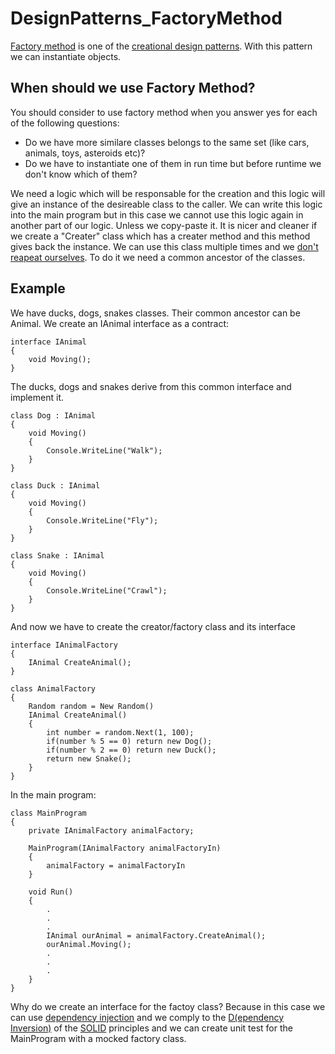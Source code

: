 # DesignPatterns_FactoryMethod
[Factory method](https://en.wikipedia.org/wiki/Factory_method_pattern) is one of the [creational design patterns](https://en.wikipedia.org/wiki/Creational_pattern). With this pattern we can instantiate objects.

## When should we use Factory Method?
You should consider to use factory method when you answer yes for each of the following questions:

* Do we have more similare classes belongs to the same set (like cars, animals, toys, asteroids etc)?
* Do we have to instantiate one of them in run time but before runtime we don't know which of them?

We need a logic which will be responsable for the creation and this logic will give an instance of the desireable class to the caller.
We can write this logic into the main program but in this case we cannot use this logic again in another part of our logic. Unless we copy-paste it.
It is nicer and cleaner if we create a "Creater" class which has a creater method and this method gives back the instance.
We can use this class multiple times and we [don't reapeat ourselves](https://en.wikipedia.org/wiki/Don%27t_repeat_yourself).
To do it we need a common ancestor of the classes.

## Example
We have ducks, dogs, snakes classes. Their common ancestor can be Animal.
We create an IAnimal interface as a contract:

	interface IAnimal
	{
		void Moving();
	}

The ducks, dogs and snakes derive from this common interface and implement it.

	class Dog : IAnimal
	{
		void Moving()
		{
			Console.WriteLine("Walk");
		}
	}

	class Duck : IAnimal
	{
		void Moving()
		{
			Console.WriteLine("Fly");
		}
	}

	class Snake : IAnimal
	{
		void Moving()
		{
			Console.WriteLine("Crawl");
		}
	}

And now we have to create the creator/factory class and its interface

	interface IAnimalFactory
	{
		IAnimal CreateAnimal();
	}

	class AnimalFactory
	{
		Random random = New Random()
		IAnimal CreateAnimal()
		{
			int number = random.Next(1, 100);
			if(number % 5 == 0) return new Dog();
			if(number % 2 == 0) return new Duck();
			return new Snake();
		}
	}

In the main program:

	class MainProgram
	{
		private IAnimalFactory animalFactory;

		MainProgram(IAnimalFactory animalFactoryIn)
		{
			animalFactory = animalFactoryIn
		}

		void Run()
		{
			.
			.
			.
			IAnimal ourAnimal = animalFactory.CreateAnimal();
			ourAnimal.Moving();
			.
			.
			.
		}
	}

Why do we create an interface for the factoy class? Because in this case we can use [dependency injection](https://en.wikipedia.org/wiki/Dependency_injection) and we comply to the [D(ependency Inversion)](https://en.wikipedia.org/wiki/Dependency_inversion_principle) of the [SOLID](https://en.wikipedia.org/wiki/SOLID) principles and we can create unit test for the MainProgram with a mocked factory class.
